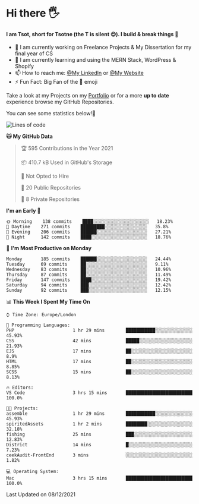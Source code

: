 # Hi there :raised_hand_with_fingers_splayed:
#### I am Tsot, short for Tsotne (the T is silent :wink:). I build & break things :space_invader:
- :telescope: I am currently working on Freelance Projects & My Dissertation for my final year of CS
- :seedling: I am currently learning and using the MERN Stack, WordPress & Shopify
- :mailbox: How to reach me: [@My LinkedIn](https://www.linkedin.com/in/tsotne-gvadzabia/) or [@My Website](https://tsotnegvadzabia.me/contact)
- :zap: Fun Fact: Big Fan of the :space_invader: emoji

Take a look at my Projects on my [Portfolio](https://tsotne.co.uk/) or for a more **up to date** experience browse my GitHub Repositories.

You can see some statistics below!:space_invader:
<!--START_SECTION:waka-->
![Lines of code](https://img.shields.io/badge/From%20Hello%20World%20I%27ve%20Written-2%20Million%20lines%20of%20code-blue)

**🐱 My GitHub Data** 

> 🏆 595 Contributions in the Year 2021
 > 
> 📦 410.7 kB Used in GitHub's Storage 
 > 
> 🚫 Not Opted to Hire
 > 
> 📜 20 Public Repositories 
 > 
> 🔑 8 Private Repositories  
 > 
**I'm an Early 🐤** 

```text
🌞 Morning    138 commits    ████░░░░░░░░░░░░░░░░░░░░░   18.23% 
🌆 Daytime    271 commits    █████████░░░░░░░░░░░░░░░░   35.8% 
🌃 Evening    206 commits    ██████░░░░░░░░░░░░░░░░░░░   27.21% 
🌙 Night      142 commits    ████░░░░░░░░░░░░░░░░░░░░░   18.76%

```
📅 **I'm Most Productive on Monday** 

```text
Monday       185 commits    ██████░░░░░░░░░░░░░░░░░░░   24.44% 
Tuesday      69 commits     ██░░░░░░░░░░░░░░░░░░░░░░░   9.11% 
Wednesday    83 commits     ██░░░░░░░░░░░░░░░░░░░░░░░   10.96% 
Thursday     87 commits     ██░░░░░░░░░░░░░░░░░░░░░░░   11.49% 
Friday       147 commits    ████░░░░░░░░░░░░░░░░░░░░░   19.42% 
Saturday     94 commits     ███░░░░░░░░░░░░░░░░░░░░░░   12.42% 
Sunday       92 commits     ███░░░░░░░░░░░░░░░░░░░░░░   12.15%

```


📊 **This Week I Spent My Time On** 

```text
⌚︎ Time Zone: Europe/London

💬 Programming Languages: 
PHP                      1 hr 29 mins        ███████████░░░░░░░░░░░░░░   45.93% 
CSS                      42 mins             █████░░░░░░░░░░░░░░░░░░░░   21.93% 
EJS                      17 mins             ██░░░░░░░░░░░░░░░░░░░░░░░   8.9% 
HTML                     17 mins             ██░░░░░░░░░░░░░░░░░░░░░░░   8.85% 
SCSS                     15 mins             ██░░░░░░░░░░░░░░░░░░░░░░░   8.13%

🔥 Editors: 
VS Code                  3 hrs 15 mins       █████████████████████████   100.0%

🐱‍💻 Projects: 
assemble                 1 hr 29 mins        ███████████░░░░░░░░░░░░░░   45.93% 
spiritedAssets           1 hr 2 mins         ████████░░░░░░░░░░░░░░░░░   32.18% 
fishing                  25 mins             ███░░░░░░░░░░░░░░░░░░░░░░   12.83% 
District                 14 mins             █░░░░░░░░░░░░░░░░░░░░░░░░   7.23% 
ceekAudit-FrontEnd       3 mins              ░░░░░░░░░░░░░░░░░░░░░░░░░   1.82%

💻 Operating System: 
Mac                      3 hrs 15 mins       █████████████████████████   100.0%

```


 Last Updated on 08/12/2021
<!--END_SECTION:waka-->
